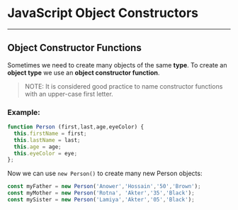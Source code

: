# JavaScript Object Constructors
---
## Object Constructor Functions
Sometimes we need to create many objects of the same **type**. To create an **object type** we use an **object constructor function**.
> NOTE: It is considered good practice to name constructor functions with an upper-case first letter.
### Example:
```js
function Person (first,last,age,eyeColor) {
  this.firstName = first;
  this.lastName = last;
  this.age = age;
  this.eyeColor = eye;
};
```
Now we can use `new Person()` to create many new Person objects:
```js
const myFather = new Person('Anower','Hossain','50','Brown');
const myMother = new Person('Rotna', 'Akter','35','Black');
const mySister = new Person('Lamiya','Akter','05','Black');

```